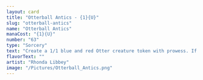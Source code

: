 ```yaml
---
layout: card
title: "Otterball Antics - {1}{U}"
slug: "otterball-antics"
name: "Otterball Antics"
manaCost: "{1}{U}"
number: "63"
type: "Sorcery"
text: "Create a 1/1 blue and red Otter creature token with prowess. If this spell was cast from anywhere other than your hand, put a +1/+1 counter on that creature. (Whenever you cast a noncreature spell, a creature with prowess gets +1/+1 until end of turn.)\nFlashback {3}{U} (You may cast this card from your graveyard for its flashback cost. Then exile it.)"
flavorText: ""
artist: "Rhonda Libbey"
image: "/Pictures/Otterball_Antics.png"
---
```


